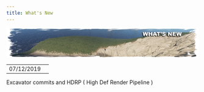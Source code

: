 ```yaml
---
title: What's New
---
```


<p>
  
<center><img src="wiki/images/whatsnew.png"></center>

<p>
<table><td>07/12/2019<td></table>
<p>Excavator commits and HDRP ( High Def Render Pipeline )</p>
